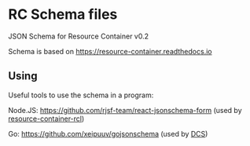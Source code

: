 # RC Schema files

JSON Schema for Resource Container v0.2


Schema is based on https://resource-container.readthedocs.io

## Using

Useful tools to use the schema in a program:

Node.JS: https://github.com/rjsf-team/react-jsonschema-form (used by [resource-container-rcl](https://github.com/unfoldingWord-box3/resource-container-rcl/blob/master/src/components/rc-form/RCForm.md))

Go: https://github.com/xeipuuv/gojsonschema (used by [DCS](https://github.com/unfoldingWord/dcs/blob/d53a51708579fea5b66fefa42a7ba3479ae16d66/modules/base/door43.go#L111))

